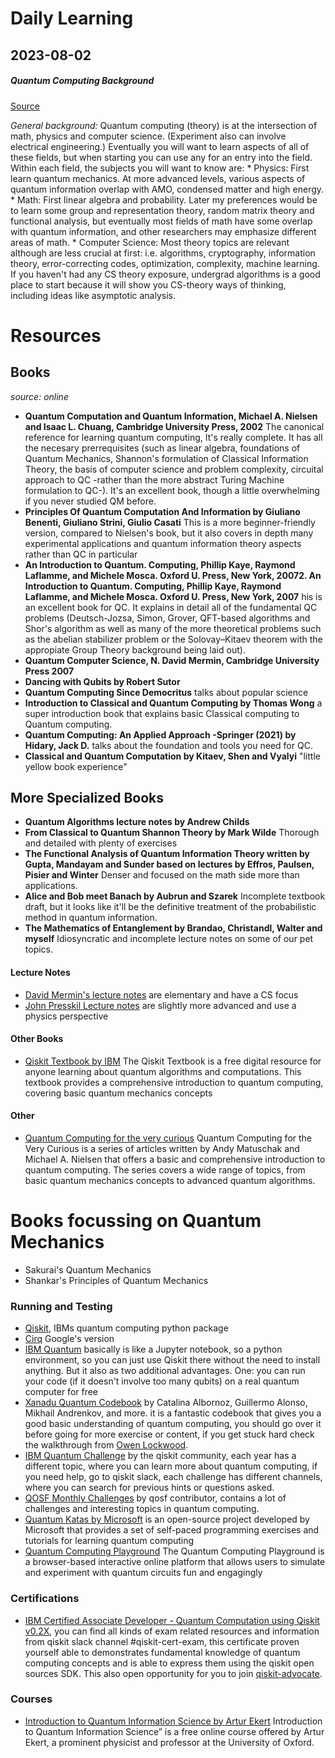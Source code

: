 # Daily Learning

## 2023-08-02

##### Quantum Computing Background
[Source](http://www.mit.edu/~aram/advice/quantum.html)

*General background:* Quantum computing (theory) is at the intersection of math, physics and computer science. (Experiment also can involve electrical engineering.) Eventually you will want to learn aspects of all of these fields, but when starting you can use any for an entry into the field. Within each field, the subjects you will want to know are:
    * Physics: First learn quantum mechanics. At more advanced levels, various aspects of quantum information overlap with AMO, condensed matter and high energy.
    * Math: First linear algebra and probability. Later my preferences would be to learn some group and representation theory, random matrix theory and functional analysis, but eventually most fields of math have some overlap with quantum information, and other researchers may emphasize different areas of math.
    * Computer Science: Most theory topics are relevant although are less crucial at first: i.e. algorithms, cryptography, information theory, error-correcting codes, optimization, complexity, machine learning. If you haven't had any CS theory exposure, undergrad algorithms is a good place to start because it will show you CS-theory ways of thinking, including ideas like asymptotic analysis. 

# Resources

## Books
*source: online*

* **Quantum Computation and Quantum Information, Michael A. Nielsen and Isaac L. Chuang, Cambridge University Press, 2002** The canonical reference for learning quantum computing, It's really complete. It has all the necesary prerrequisites (such as linear algebra, foundations of Quantum Mechanics, Shannon's formulation of Classical Information Theory, the basis of computer science and problem complexity, circuital approach to QC -rather than the more abstract Turing Machine formulation to QC-). It's an excellent book, though a little overwhelming if you never studied QM before.
* **Principles Of Quantum Computation And Information by Giuliano Benenti, Giuliano Strini, Giulio Casati** This is a more beginner-friendly version, compared to Nielsen's book, but it also covers in depth many experimental applications and quantum information theory aspects rather than QC in particular
* **An Introduction to Quantum. Computing, Phillip Kaye, Raymond Laflamme, and Michele Mosca. Oxford U. Press, New York, 20072. An Introduction to Quantum. Computing, Phillip Kaye, Raymond Laflamme, and Michele Mosca. Oxford U. Press, New York, 2007** his is an excellent book for QC. It explains in detail all of the fundamental QC problems (Deutsch-Jozsa, Simon, Grover, QFT-based algorithms and Shor's algorithm as well as many of the more theoretical problems such as the abelian stabilizer problem or the Solovay–Kitaev theorem with the appropiate Group Theory background being laid out).
* **Quantum Computer Science, N. David Mermin, Cambridge University Press 2007**
* **Dancing with Qubits by Robert Sutor**
* **Quantum Computing Since Democritus** talks about popular science
* **Introduction to Classical and Quantum Computing by Thomas Wong**  a super introduction book that explains basic Classical computing to Quantum computing.
* **Quantum Computing: An Applied Approach -Springer (2021) by Hidary, Jack D.** talks about the foundation and tools you need for QC.
* **Classical and Quantum Computation by Kitaev, Shen and Vyalyi** "little yellow book experience"


## More Specialized Books

* **Quantum Algorithms lecture notes by Andrew Childs**
* **From Classical to Quantum Shannon Theory by Mark Wilde** Thorough and detailed with plenty of exercises
* **The Functional Analysis of Quantum Information Theory written by Gupta, Mandayam and Sunder based on lectures by Effros, Paulsen, Pisier and Winter** Denser and focused on the math side more than applications.
* **Alice and Bob meet Banach by Aubrun and Szarek** Incomplete textbook draft, but it looks like it'll be the definitive treatment of the probabilistic method in quantum information.
* **The Mathematics of Entanglement by Brandao, Christandl, Walter and myself** Idiosyncratic and incomplete lecture notes on some of our pet topics.


#### Lecture Notes

* [David Mermin's lecture notes](http://www.lassp.cornell.edu/mermin/qcomp/CS483.html) are elementary and have a CS focus 
* [John Presskil Lecture notes](http://www.theory.caltech.edu/~preskill/ph229/) are slightly more advanced and use a physics perspective

#### Other Books
* [Qiskit Textbook by IBM](https://qiskit.org/textbook/preface.html) The Qiskit Textbook is a free digital resource for anyone learning about quantum algorithms and computations. This textbook provides a comprehensive introduction to quantum computing, covering basic quantum mechanics concepts

#### Other
* [Quantum Computing for the very curious](https://quantum.country/qcvc) Quantum Computing for the Very Curious is a series of articles written by Andy Matuschak and Michael A. Nielsen that offers a basic and comprehensive introduction to quantum computing. The series covers a wide range of topics, from basic quantum mechanics concepts to advanced quantum algorithms.

# Books focussing on Quantum Mechanics

* Sakurai's Quantum Mechanics
* Shankar's Principles of Quantum Mechanics


### Running and Testing

* [Qiskit](https://qiskit.org/), IBMs quantum computing python package
* [Cirq](https://quantumai.google/cirq/tutorials) Google's version
* [IBM Quantum](https://quantum-computing.ibm.com/) basically is like a Jupyter notebook, so a python environment, so you can just use Qiskit there without the need to install anything. But it also as two additional advantages. One: you can run your code (if it doesn't involve too many qubits) on a real quantum computer for free
* [Xanadu Quantum Codebook](https://codebook.xanadu.ai/) by Catalina Albornoz, Guillermo Alonso, Mikhail Andrenkov, and more. it is a fantastic codebook that gives you a good basic understanding of quantum computing, you should go over it before going for more exercise or content, if you get stuck hard check the walkthrough from [Owen Lockwood](https://youtube.com/playlist?list=PL91jA61XuCIB-4giBW3Hs-We1FE-fUxPV).
* [IBM Quantum Challenge](https://github.com/search?q=org%3Aqiskit-community+quantum+challenge&type=repositories) by the qiskit community, each year has a different topic, where you can learn more about quantum computing, if you need help, go to qiskit slack, each challenge has different channels, where you can search for previous hints or questions asked.
* [QOSF Monthly Challenges](https://github.com/qosf/monthly-challenges) by qosf contributor, contains a lot of challenges and interesting topics in quantum computing.
* [Quantum Katas by Microsoft](https://learn.microsoft.com/en-us/azure/quantum/tutorial-qdk-intro-to-katas) is an open-source project developed by Microsoft that provides a set of self-paced programming exercises and tutorials for learning quantum computing
* [Quantum Computing Playground](https://www.quantumplayground.net/#/home) The Quantum Computing Playground is a browser-based interactive online platform that allows users to simulate and experiment with quantum circuits fun and engagingly

### Certifications

* [IBM Certified Associate Developer - Quantum Computation using Qiskit v0.2X](https://www.ibm.com/training/certification/C0010300), you can find all kinds of exam related resources and information from qiskit slack channel #qiskit-cert-exam, this certificate proven yourself able to demonstrates fundamental knowledge of quantum computing concepts and is able to express them using the qiskit open sources SDK. This also open opportunity for you to join [qiskit-advocate](https://qiskit.org/advocates/).

### Courses

* [Introduction to Quantum Information Science by Artur Ekert](https://www.arturekert.org/iqis) Introduction to Quantum Information Science” is a free online course offered by Artur Ekert, a prominent physicist and professor at the University of Oxford. 


